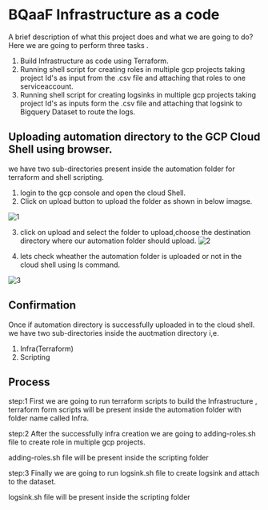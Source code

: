 # BQaaF Infrastructure as a code
A brief description of what this project does and what we are going to do?  Here we are going to perform three tasks .

1. Build Infrastructure as code using Terraform.
2. Running shell script for creating roles in multiple gcp projects taking project Id's as input from the .csv file and attaching that roles to one serviceaccount.
3. Running shell script for creating logsinks in multiple gcp projects taking project Id's as inputs form the .csv file and attaching that logsink to Bigquery Dataset to route the logs.


## Uploading  automation directory to the GCP Cloud Shell using browser.

we have two sub-directories present inside the automation folder for terraform and shell scripting.

1. login to the gcp console and open the cloud Shell.
2. Click on upload button to upload the folder as shown in below imagse.

![1](https://user-images.githubusercontent.com/96725131/231144587-6d551c07-71d3-4b87-a410-b69f7e656238.PNG)

3. click on upload and select the folder to upload,choose the destination directory where our automation folder should upload.
![2](https://user-images.githubusercontent.com/96725131/231145136-0e015a97-875f-4c70-8693-f970e415f1f4.PNG)

4. lets check wheather the automation folder is uploaded or not in the cloud shell using ls command.

![3](https://user-images.githubusercontent.com/96725131/231145154-65a6e95d-e4ea-46fc-a943-77c444267ca3.PNG)

## Confirmation

Once if automation directory is successfully uploaded in to the cloud shell. we have two sub-directories inside the auotmation directory i,e.
1. Infra(Terraform)
2. Scripting

## Process

step:1 
First we are going to run terraform scripts to build the Infrastructure , terraform form scripts will be present inside the automation folder with folder name called Infra.

step:2
After the successfully infra creation we are going to adding-roles.sh file to create role in multiple gcp projects.

adding-roles.sh file will be present inside the scripting folder


step:3
Finally we are going to run logsink.sh file to create logsink and attach to the dataset.

logsink.sh file will be present inside the scripting folder
